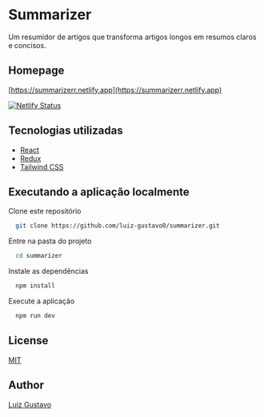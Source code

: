 # Summarizer 

Um resumidor de artigos que transforma artigos longos em resumos claros e concisos.

## Homepage
[https://summarizerr.netlify.app](https://summarizerr.netlify.app)

[![Netlify Status](https://api.netlify.com/api/v1/badges/419c3f86-3c78-4280-a52b-7bd8276d3060/deploy-status)](https://app.netlify.com/sites/summarizerr/deploys?branch=main)


## Tecnologias utilizadas 

- [React](https://react.dev/)
- [Redux](https://redux-toolkit.js.org/)
- [Tailwind CSS](https://tailwindcss.com/)

## Executando a aplicação localmente

Clone este repositório
```bash
  git clone https://github.com/luiz-gustavo0/summarizer.git
```

Entre na pasta do projeto

```bash
  cd summarizer
```

Instale as dependências

```bash
  npm install
```

Execute a aplicação

```bash
  npm run dev
```
## License

[MIT](https://github.com/luiz-gustavo0/summarizer/blob/main/LICENSE)

## Author
[Luiz Gustavo](https://www.linkedin.com/in/luiz-gustavo0/)
